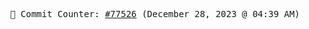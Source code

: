 <p align="center">
    <samp>
        📮 Commit Counter: <a href="https://github.com/Javascript-void0/Javascript-void0/commits/main">#77526</a> (December 28, 2023 @ 04:39 AM)
    </samp>
</p>